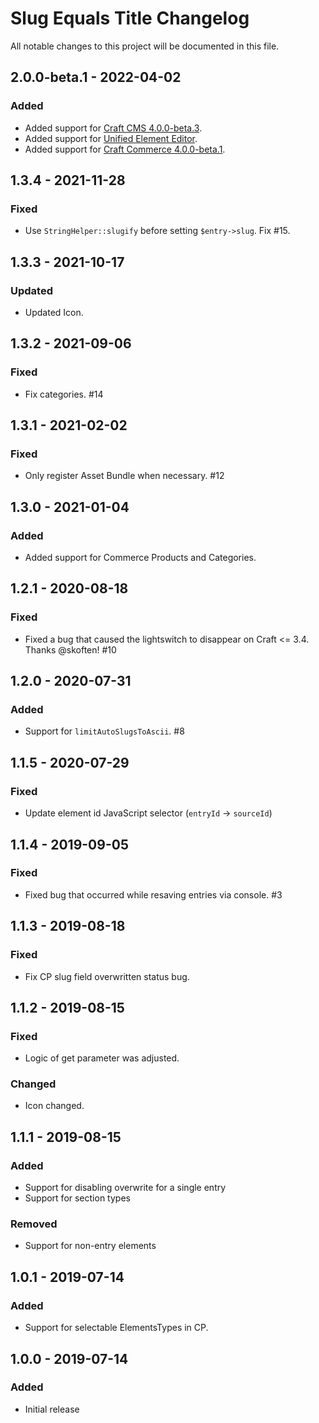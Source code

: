 # Slug Equals Title Changelog
All notable changes to this project will be documented in this file.

## 2.0.0-beta.1 - 2022-04-02
### Added
- Added support for [Craft CMS 4.0.0-beta.3](https://github.com/craftcms/cms/releases/tag/4.0.0-beta.3).
- Added support for [Unified Element Editor](https://craftcms.com/docs/4.x/extend/updating-plugins.html#unified-element-editor).
- Added support for [Craft Commerce 4.0.0-beta.1](https://github.com/craftcms/commerce/releases/tag/4.0.0-beta.1).

## 1.3.4 - 2021-11-28
### Fixed
- Use `StringHelper::slugify` before setting `$entry->slug`. Fix #15. 

## 1.3.3 - 2021-10-17
### Updated
- Updated Icon.

## 1.3.2 - 2021-09-06
### Fixed
- Fix categories. #14

## 1.3.1 - 2021-02-02
### Fixed
- Only register Asset Bundle when necessary. #12

## 1.3.0 - 2021-01-04
### Added
- Added support for Commerce Products and Categories.

## 1.2.1 - 2020-08-18
### Fixed
- Fixed a bug that caused the lightswitch to disappear on Craft <= 3.4. Thanks @skoften! #10

## 1.2.0 - 2020-07-31
### Added
- Support for `limitAutoSlugsToAscii`. #8

## 1.1.5 - 2020-07-29
### Fixed
- Update element id JavaScript selector (`entryId` -> `sourceId`)

## 1.1.4 - 2019-09-05
### Fixed
- Fixed bug that occurred while resaving entries via console. #3

## 1.1.3 - 2019-08-18
### Fixed
- Fix CP slug field overwritten status bug.

## 1.1.2 - 2019-08-15
### Fixed
- Logic of get parameter was adjusted.

### Changed
- Icon changed.

## 1.1.1 - 2019-08-15
### Added
- Support for disabling overwrite for a single entry
- Support for section types

### Removed
- Support for non-entry elements

## 1.0.1 - 2019-07-14
### Added
- Support for selectable ElementsTypes in CP.

## 1.0.0 - 2019-07-14
### Added
- Initial release
